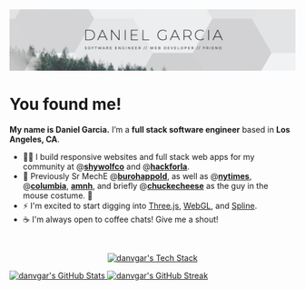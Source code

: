<img src="banner.jpg">

# You found me!
**My name is Daniel Garcia.** I’m a **full stack software engineer** based in **Los Angeles, CA**.

- 👨‍💻 I build responsive websites and full stack web apps for my community at @**[shywolfco](https://shywolf.co)** and @**[hackforla](https://www.hackforla.org/)**.
- 🏢 Previously Sr MechE @**[burohappold](https://www.burohappold.com/)**, as well as @**[nytimes](https://www.nytimes.com/)**, @**[columbia](https://www.columbia.edu/)**, **[amnh](https://www.amnh.org/)**, and briefly @**[chuckecheese](https://www.chuckecheese.com/)** as the guy in the mouse costume. 🧀
- ⚡ I'm excited to start digging into [Three.js](https://threejs.org/), [WebGL](https://get.webgl.org/), and [Spline](https://spline.design/).
- ☕️ I'm always open to coffee chats! Give me a shout!

<br>
  <p align="center">
  <a href="https://github-readme-tech-stack.vercel.app/">
    <img src="https://github-readme-tech-stack.vercel.app/api/cards?align=center&lineCount=4&theme=github&bg=%23FFFFFF&badge=%23EAEFFC&border=%23D8DEE4&titleColor=%230969DA&line1=react%2Creact%2C61DAFB%3Bnextdotjs%2Cnext.js%2C000000%3Btypescript%2Ctypescript%2C3178C6%3B&line2=nodedotjs%2Cnode.js%2C339933%3Bexpress%2Cexpress%2C000000%3Btailwindcss%2Ctailwind%2C06B6D4%3B&line3=postgresql%2Cpostgresql%2C4169E1%3Bmongodb%2Cmongodb%2C47A248%3Bbootstrap%2Cbootstrap%2C7952B3%3B&line4=html5%2Chtml5%2CE34F26%3Bcss3%2Ccss3%2C1572B6%3Bjavascript%2Cjavascript%2CF7DF1E%3B" alt="danvgar's Tech Stack" />
  </a>
  </p>

<p align="center" style="text-align: center;"></p>
  <a href="https://github.com/anuraghazra/github-readme-stats">
    <img src="https://github-readme-stats.vercel.app/api/top-langs?username=danvgar&show_icons=true&locale=en&layout=compact" alt="danvgar's GitHub Stats" />
  </a>

  <a href="https://git.io/streak-stats">
    <img src="https://streak-stats.demolab.com?user=danvgar" alt="danvgar's GitHub Streak" />
  </a>
</p>
